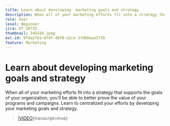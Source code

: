 ```yaml
---
title: Learn about developing  marketing goals and strategy
description: When all of your marketing efforts fit into a strategy that supports the goals of your organization, you’ll be able to better prove the value of your programs and campaigns.
role: User
level: Beginner
jira: KT-10735
thumbnail: 345419.jpeg
exl-id: 8fda2fba-97df-48f0-a1ce-37d60eaa3730
feature: Marketing
---
```

# Learn about developing  marketing goals and strategy

When all of your marketing efforts fit into a strategy that supports the goals of your organization, you’ll be able to better prove the value of your programs and campaigns. Learn to centralized your efforts by developing your marketing goals and strategy.

>[!VIDEO](https://video.tv.adobe.com/v/345419/?quality=12&learn=on){transcript=true}
